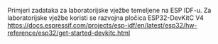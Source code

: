 Primjeri zadataka za laboratorijske vježbe temeljene na ESP IDF-u. 
Za laboratorijske vježbe koristi se razvojna pločica ESP32-DevKitC V4 https://docs.espressif.com/projects/esp-idf/en/latest/esp32/hw-reference/esp32/get-started-devkitc.html
